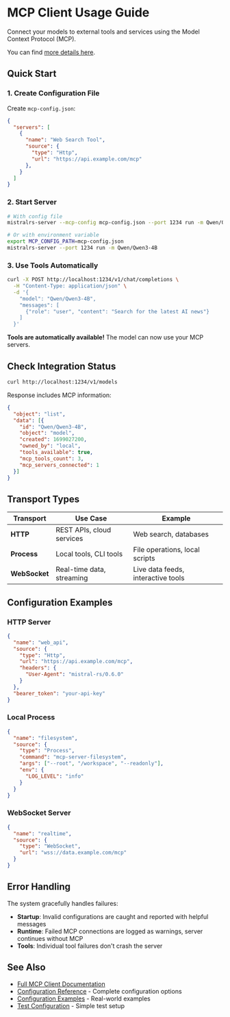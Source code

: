 # MCP Client Usage Guide

Connect your models to external tools and services using the Model Context Protocol (MCP).

You can find [more details here](../docs/MCP/README.md).

## Quick Start

### 1. Create Configuration File

Create `mcp-config.json`:
```json
{
  "servers": [
    {
      "name": "Web Search Tool",
      "source": {
        "type": "Http",
        "url": "https://api.example.com/mcp"
      },
    }
  ]
}
```

### 2. Start Server

```bash
# With config file
mistralrs-server --mcp-config mcp-config.json --port 1234 run -m Qwen/Qwen3-4B

# Or with environment variable
export MCP_CONFIG_PATH=mcp-config.json
mistralrs-server --port 1234 run -m Qwen/Qwen3-4B
```

### 3. Use Tools Automatically

```bash
curl -X POST http://localhost:1234/v1/chat/completions \
  -H "Content-Type: application/json" \
  -d '{
    "model": "Qwen/Qwen3-4B",
    "messages": [
      {"role": "user", "content": "Search for the latest AI news"}
    ]
  }'
```

**Tools are automatically available!** The model can now use your MCP servers.

## Check Integration Status

```bash
curl http://localhost:1234/v1/models
```

Response includes MCP information:
```json
{
  "object": "list",
  "data": [{
    "id": "Qwen/Qwen3-4B",
    "object": "model",
    "created": 1699027200,
    "owned_by": "local",
    "tools_available": true,
    "mcp_tools_count": 3,
    "mcp_servers_connected": 1
  }]
}
```

## Transport Types

| Transport | Use Case | Example |
|-----------|----------|---------|
| **HTTP** | REST APIs, cloud services | Web search, databases |
| **Process** | Local tools, CLI tools | File operations, local scripts |
| **WebSocket** | Real-time data, streaming | Live data feeds, interactive tools |

## Configuration Examples

### HTTP Server
```json
{
  "name": "web_api",
  "source": {
    "type": "Http",
    "url": "https://api.example.com/mcp",
    "headers": {
      "User-Agent": "mistral-rs/0.6.0"
    }
  },
  "bearer_token": "your-api-key"
}
```

### Local Process
```json
{
  "name": "filesystem",
  "source": {
    "type": "Process",
    "command": "mcp-server-filesystem",
    "args": ["--root", "/workspace", "--readonly"],
    "env": {
      "LOG_LEVEL": "info"
    }
  }
}
```

### WebSocket Server
```json
{
  "name": "realtime",
  "source": {
    "type": "WebSocket",
    "url": "wss://data.example.com/mcp"
  }
}
```

## Error Handling

The system gracefully handles failures:
- **Startup**: Invalid configurations are caught and reported with helpful messages
- **Runtime**: Failed MCP connections are logged as warnings, server continues without MCP
- **Tools**: Individual tool failures don't crash the server

## See Also

- [Full MCP Client Documentation](../docs/MCP_CLIENT.md)
- [Configuration Reference](mcp-config-reference.json) - Complete configuration options
- [Configuration Examples](mcp-server-config.json) - Real-world examples
- [Test Configuration](mcp-test-config.json) - Simple test setup